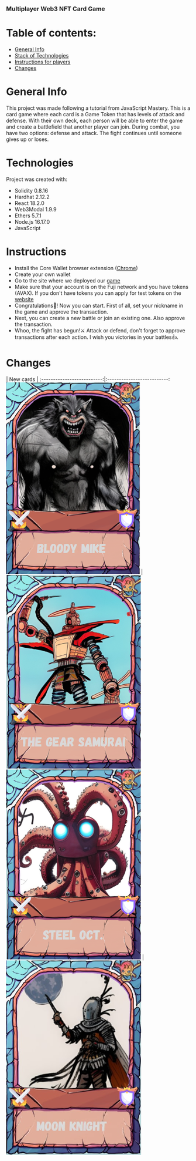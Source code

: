 ### Multiplayer Web3 NFT Card Game

# Table of contents:
* [General Info](#general-info)
* [Stack of Technologies](#technologies)
* [Instructions for players](#instructions)
* [Changes](#changes)

# General Info
This project was made following a tutorial from JavaScript Mastery. 
This is a card game where each card is a Game Token that has levels of attack and defense.
With their own deck, each person will be able to enter the game and create a battlefield that another player can join. 
During combat, you have two options: defense and attack. 
The fight continues until someone gives up or loses.

# Technologies
Project was created with:
* Solidity 0.8.16
* Hardhat 2.12.2
* React 18.2.0
* Web3Modal 1.9.9
* Ethers 5.7.1
* Node.js 16.17.0
* JavaScript 

# Instructions
* Install the Core Wallet browser extension ([Chrome](https://chrome.google.com/webstore/detail/core/agoakfejjabomempkjlepdflaleeobhb))
* Create your own wallet
* Go to the site where we deployed our [game](https://unrivaled-cucurucho-fcd02a.netlify.app)
* Make sure that your account is on the Fuji network and you have tokens (AVAX). 
  If you don't have tokens you can apply for test tokens on the [website](https://faucet.avax.network/)
* Congratulations🎉! Now you can start. First of all, set your nickname in the game and approve the transaction.
* Next, you can create a new battle or join an existing one. Also approve the transaction.
* Whoo, the fight has begun!⚔️ Attack or defend, don't forget to approve transactions after each action. I wish you victories in your battles👍.

# Changes
| New cards                                             | 
:--------------------------:|:--------------------------:
![](client/src/assets/Bloody_Mike.png)  |  ![](client/src/assets/Gear_Samurai.png)
![](client/src/assets/Steel_Oct.png)  |  ![](client/src/assets/Moon_Knight.png)
